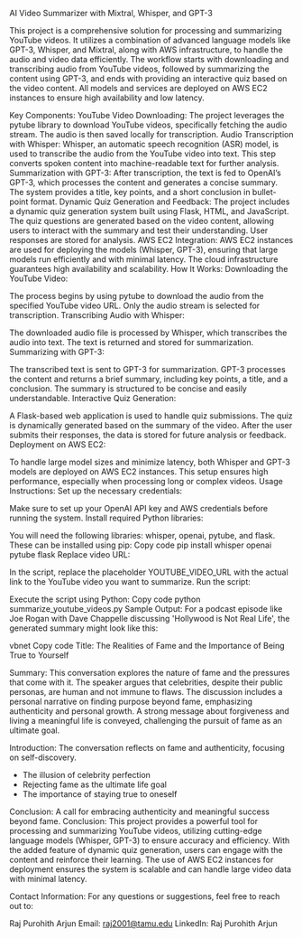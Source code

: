 AI Video Summarizer with Mixtral, Whisper, and GPT-3

This project is a comprehensive solution for processing and summarizing YouTube videos. It utilizes a combination of advanced language models like GPT-3, Whisper, and Mixtral, along with AWS infrastructure, to handle the audio and video data efficiently. The workflow starts with downloading and transcribing audio from YouTube videos, followed by summarizing the content using GPT-3, and ends with providing an interactive quiz based on the video content. All models and services are deployed on AWS EC2 instances to ensure high availability and low latency.

Key Components:
YouTube Video Downloading:
The project leverages the pytube library to download YouTube videos, specifically fetching the audio stream. The audio is then saved locally for transcription.
Audio Transcription with Whisper:
Whisper, an automatic speech recognition (ASR) model, is used to transcribe the audio from the YouTube video into text. This step converts spoken content into machine-readable text for further analysis.
Summarization with GPT-3:
After transcription, the text is fed to OpenAI’s GPT-3, which processes the content and generates a concise summary. The system provides a title, key points, and a short conclusion in bullet-point format.
Dynamic Quiz Generation and Feedback:
The project includes a dynamic quiz generation system built using Flask, HTML, and JavaScript. The quiz questions are generated based on the video content, allowing users to interact with the summary and test their understanding. User responses are stored for analysis.
AWS EC2 Integration:
AWS EC2 instances are used for deploying the models (Whisper, GPT-3), ensuring that large models run efficiently and with minimal latency. The cloud infrastructure guarantees high availability and scalability.
How It Works:
Downloading the YouTube Video:

The process begins by using pytube to download the audio from the specified YouTube video URL. Only the audio stream is selected for transcription.
Transcribing Audio with Whisper:

The downloaded audio file is processed by Whisper, which transcribes the audio into text. The text is returned and stored for summarization.
Summarizing with GPT-3:

The transcribed text is sent to GPT-3 for summarization. GPT-3 processes the content and returns a brief summary, including key points, a title, and a conclusion. The summary is structured to be concise and easily understandable.
Interactive Quiz Generation:

A Flask-based web application is used to handle quiz submissions. The quiz is dynamically generated based on the summary of the video. After the user submits their responses, the data is stored for future analysis or feedback.
Deployment on AWS EC2:

To handle large model sizes and minimize latency, both Whisper and GPT-3 models are deployed on AWS EC2 instances. This setup ensures high performance, especially when processing long or complex videos.
Usage Instructions:
Set up the necessary credentials:

Make sure to set up your OpenAI API key and AWS credentials before running the system.
Install required Python libraries:

You will need the following libraries: whisper, openai, pytube, and flask. These can be installed using pip:
Copy code
pip install whisper openai pytube flask
Replace video URL:

In the script, replace the placeholder YOUTUBE_VIDEO_URL with the actual link to the YouTube video you want to summarize.
Run the script:

Execute the script using Python:
Copy code
python summarize_youtube_videos.py
Sample Output:
For a podcast episode like Joe Rogan with Dave Chappelle discussing 'Hollywood is Not Real Life', the generated summary might look like this:

vbnet
Copy code
Title: The Realities of Fame and the Importance of Being True to Yourself

Summary:
This conversation explores the nature of fame and the pressures that come with it. The speaker argues that celebrities, despite their public personas, are human and not immune to flaws. The discussion includes a personal narrative on finding purpose beyond fame, emphasizing authenticity and personal growth. A strong message about forgiveness and living a meaningful life is conveyed, challenging the pursuit of fame as an ultimate goal.

Introduction: The conversation reflects on fame and authenticity, focusing on self-discovery.

- The illusion of celebrity perfection
- Rejecting fame as the ultimate life goal
- The importance of staying true to oneself

Conclusion: A call for embracing authenticity and meaningful success beyond fame.
Conclusion:
This project provides a powerful tool for processing and summarizing YouTube videos, utilizing cutting-edge language models (Whisper, GPT-3) to ensure accuracy and efficiency. With the added feature of dynamic quiz generation, users can engage with the content and reinforce their learning. The use of AWS EC2 instances for deployment ensures the system is scalable and can handle large video data with minimal latency.

Contact Information:
For any questions or suggestions, feel free to reach out to:

Raj Purohith Arjun
Email: raj2001@tamu.edu
LinkedIn: Raj Purohith Arjun
